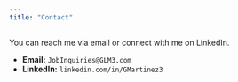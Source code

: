 ```yaml
---
title: "Contact"
---
```


You can reach me via email or connect with me on LinkedIn.

*   **Email:** `JobInquiries@GLM3.com`
*   **LinkedIn:** `linkedin.com/in/GMartinez3`
